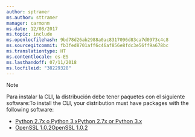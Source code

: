 ```yaml
---
author: sptramer
ms.author: sttramer
manager: carmonm
ms.date: 12/08/2017
ms.topic: include
ms.openlocfilehash: 9bd78d26ab2988a0ac8317096d83ca7d0973c4c8
ms.sourcegitcommit: fb3fed8701aff6c46af856e8fdc3e56ff9a678bc
ms.translationtype: HT
ms.contentlocale: es-ES
ms.lasthandoff: 07/11/2018
ms.locfileid: "38229328"
---
```

> [!NOTE]
> <span data-ttu-id="dc6cf-101">Para instalar la CLI, la distribución debe tener paquetes con el siguiente software:</span><span class="sxs-lookup"><span data-stu-id="dc6cf-101">To install the CLI, your distribution must have packages with the following software:</span></span>
> * [<span data-ttu-id="dc6cf-102">Python 2.7x o Python 3.x</span><span class="sxs-lookup"><span data-stu-id="dc6cf-102">Python 2.7x or Python 3.x</span></span>](https://www.python.org/downloads/)
> * [<span data-ttu-id="dc6cf-103">OpenSSL 1.0.2</span><span class="sxs-lookup"><span data-stu-id="dc6cf-103">OpenSSL 1.0.2</span></span>](https://www.openssl.org/source/)
